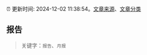 :alarm_clock: 更新时间: 2024-12-02 11:38:54。[文章来源](/README.md)、[文章分类](/TAGS.md)

## 报告


> 关键字：`报告`、`月报`



